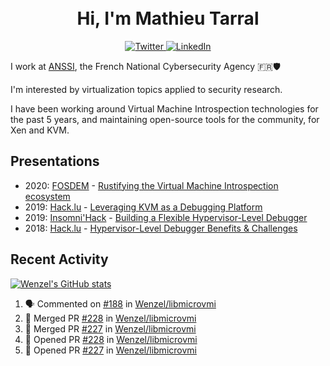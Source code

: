 <h1 align="center">
    <br>Hi, I'm Mathieu Tarral</br>
</h1>

<p align="center">
  <a href="https://twitter.com/mtarral">
    <img src="https://img.shields.io/badge/-@mtarral-1ca0f1?style=flat-square&labelColor=1ca0f1&logo=twitter&logoColor=white&link=https://twitter.com/mtarral" alt="Twitter">
  </a>
  <a href="https://www.linkedin.com/in/mathieutarral">
    <img src="https://img.shields.io/badge/-mathieutarral-blue?style=flat-square&logo=Linkedin&logoColor=white&link=https://www.linkedin.com/in/mathieutarral" alt="LinkedIn">
  </a>
</p>

I work at [ANSSI](https://www.ssi.gouv.fr/en/), the French National Cybersecurity Agency 🇫🇷🛡️

I'm interested by virtualization topics applied to security research.

I have been working around Virtual Machine Introspection technologies for the past 5 years, and maintaining open-source tools for the community, for Xen and KVM.

## Presentations

- 2020: [FOSDEM](https://archive.fosdem.org/2020/) - [Rustifying the Virtual Machine Introspection ecosystem](https://archive.fosdem.org/2020/schedule/event/rust_vm_introspection/)
- 2019: [Hack.lu](https://2019.hack.lu/) - [Leveraging KVM as a Debugging Platform](https://www.youtube.com/watch?v=U-wDpvItPUU)
- 2019: [Insomni'Hack](https://www.insomnihack.ch/conference-2019/) - [Building a Flexible Hypervisor-Level Debugger](https://www.youtube.com/watch?v=-nXY_p8c_bQ)
- 2018: [Hack.lu](https://2018.hack.lu/) - [Hypervisor-Level Debugger Benefits & Challenges](https://www.youtube.com/watch?v=NnWYT-kCx_s)

## Recent Activity

[![Wenzel's GitHub stats](https://github-readme-stats.vercel.app/api?username=Wenzel)](https://github.com/anuraghazra/github-readme-stats)

<!--START_SECTION:activity-->
1. 🗣 Commented on [#188](https://github.com/Wenzel/libmicrovmi/issues/188) in [Wenzel/libmicrovmi](https://github.com/Wenzel/libmicrovmi)
2. 🎉 Merged PR [#228](https://github.com/Wenzel/libmicrovmi/pull/228) in [Wenzel/libmicrovmi](https://github.com/Wenzel/libmicrovmi)
3. 🎉 Merged PR [#227](https://github.com/Wenzel/libmicrovmi/pull/227) in [Wenzel/libmicrovmi](https://github.com/Wenzel/libmicrovmi)
4. 💪 Opened PR [#228](https://github.com/Wenzel/libmicrovmi/pull/228) in [Wenzel/libmicrovmi](https://github.com/Wenzel/libmicrovmi)
5. 💪 Opened PR [#227](https://github.com/Wenzel/libmicrovmi/pull/227) in [Wenzel/libmicrovmi](https://github.com/Wenzel/libmicrovmi)
<!--END_SECTION:activity-->
